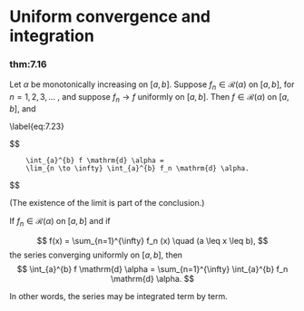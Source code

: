 # Uniform convergence and integration


### thm:7.16 
 Let $\alpha$ be monotonically increasing
on $[a, b]$. Suppose $f_n \in \mathscr{R}(\alpha)$ on $[a, b]$, for
$n = 1, 2, 3, ...$ , and suppose $f_n \rightarrow f$ uniformly on
$[a, b]$. Then $f \in \mathscr{R}(\alpha)$ on $[a, b]$, and

\label{eq:7.23}

$$

        \int_{a}^{b} f \mathrm{d} \alpha = 
        \lim_{n \to \infty} \int_{a}^{b} f_n \mathrm{d} \alpha.
$$



(The existence of the limit is part of the conclusion.)


If $f_n \in \mathscr{R}(\alpha)$ on $[a, b]$ and if

$$
f(x) = \sum_{n=1}^{\infty} f_n (x)
        \quad
        (a \leq x \leq b),
$$
 the series converging uniformly on
$[a, b]$, then 
$$
\int_{a}^{b} f \mathrm{d} \alpha = 
        \sum_{n=1}^{\infty} \int_{a}^{b} f_n \mathrm{d} \alpha.
$$



In other words, the series may be integrated term by term.
